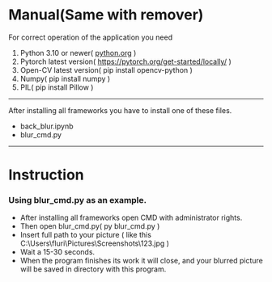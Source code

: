 
# Manual(Same with remover)
For correct operation of the application you need 
1. Python 3.10 or newer( [python.org](https://www.python.org/) )
2. Pytorch latest version( https://pytorch.org/get-started/locally/ )
3. Open-CV latest version( pip install opencv-python )
4. Numpy( pip install numpy )
5. PIL( pip install Pillow )
----
After installing all frameworks you have to install one of these files.
<ul>
    <li>back_blur.ipynb
    <li>blur_cmd.py
</ul>

---
# Instruction
### Using blur_cmd.py as an example.<br>
<ul>
<li>After installing all frameworks open CMD with administrator rights.<br>
<li>Then open blur_cmd.py( py blur_cmd.py ) <br>
<li>Insert full path to your picture ( like this C:\Users\fluri\Pictures\Screenshots\123.jpg )<br>
<li>Wait a 15-30 seconds. <br>
<li>When the program finishes its work it will close, and your blurred picture will be saved in directory with this program.
</ul>




